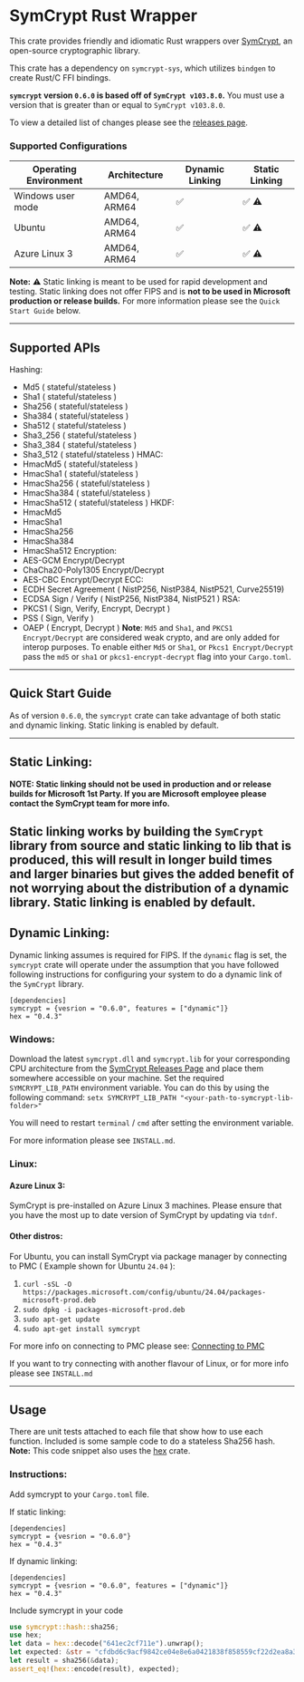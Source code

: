# SymCrypt Rust Wrapper
This crate provides friendly and idiomatic Rust wrappers over [SymCrypt](https://github.com/microsoft/SymCrypt), an open-source cryptographic library.

This crate has a dependency on `symcrypt-sys`, which utilizes `bindgen` to create Rust/C FFI bindings.

**`symcrypt` version `0.6.0` is based off of `SymCrypt v103.8.0`.** You must use a version that is greater than or equal to `SymCrypt v103.8.0`. 

To view a detailed list of changes please see the [releases page](https://github.com/microsoft/rust-symcrypt/releases/).


### Supported Configurations
| Operating Environment | Architecture      | Dynamic Linking | Static Linking |
| --------------------- | ----------------- | --------------- | -------------- |
| Windows user mode     | AMD64, ARM64      | ✅              | ✅  ⚠️       |
| Ubuntu                | AMD64, ARM64      | ✅              | ✅  ⚠️       |
| Azure Linux 3         | AMD64, ARM64      | ✅              | ✅  ⚠️       |

**Note:** ⚠️ Static linking is meant to be used for rapid development and testing. Static linking does not offer FIPS and is **not to be used in Microsoft production or release builds.** For more information please see the `Quick Start Guide` below. 

---

## Supported APIs

Hashing:
- Md5 ( stateful/stateless )
- Sha1 ( stateful/stateless )
- Sha256 ( stateful/stateless )
- Sha384 ( stateful/stateless )
- Sha512 ( stateful/stateless )
- Sha3_256 ( stateful/stateless )
- Sha3_384 ( stateful/stateless )
- Sha3_512 ( stateful/stateless )
HMAC:
- HmacMd5 ( stateful/stateless )
- HmacSha1 ( stateful/stateless )
- HmacSha256 ( stateful/stateless )
- HmacSha384 ( stateful/stateless )
- HmacSha512 ( stateful/stateless )
HKDF:
- HmacMd5
- HmacSha1
- HmacSha256
- HmacSha384
- HmacSha512
Encryption: 
- AES-GCM Encrypt/Decrypt
- ChaCha20-Poly1305 Encrypt/Decrypt
- AES-CBC Encrypt/Decrypt
ECC:
- ECDH Secret Agreement ( NistP256, NistP384, NistP521, Curve25519)
- ECDSA Sign / Verify ( NistP256, NistP384, NistP521 )
RSA: 
- PKCS1 ( Sign, Verify, Encrypt, Decrypt )
- PSS ( Sign, Verify )
- OAEP ( Encrypt, Decrypt )
**Note**: `Md5` and `Sha1`, and `PKCS1 Encrypt/Decrypt` are considered weak crypto, and are only added for interop purposes.
To enable either `Md5` or `Sha1`, or `Pkcs1 Encrypt/Decrypt` pass the `md5` or `sha1` or `pkcs1-encrypt-decrypt` flag into your `Cargo.toml`. 

---

## Quick Start Guide

As of version `0.6.0`,  the `symcrypt` crate can take advantage of both static and dynamic linking. Static linking is enabled by default.

---
## Static Linking:

**NOTE: Static linking should not be used in production and or release builds for Microsoft 1st Party. If you are Microsoft employee please contact the SymCrypt team for more info.**

Static linking works by building the `SymCrypt` library from source and static linking to lib that is produced, this will result in longer build times and larger binaries but gives the added benefit of not worrying about the distribution of a dynamic library. Static linking is enabled by default.
---

## Dynamic Linking:

Dynamic linking assumes is required for FIPS. If the `dynamic` flag is set, the `symcrypt` crate will operate under the assumption that you have followed following instructions for configuring your system to do a dynamic link of the `SymCrypt` library. 

```cargo
[dependencies]
symcrypt = {vesrion = "0.6.0", features = ["dynamic"]}
hex = "0.4.3"
``` 

### Windows:
Download the latest `symcrypt.dll` and `symcrypt.lib` for your corresponding CPU architecture from the [SymCrypt Releases Page](https://github.com/microsoft/SymCrypt/releases) and place them somewhere accessible on your machine.
Set the required `SYMCRYPT_LIB_PATH` environment variable. You can do this by using the following command:
`setx SYMCRYPT_LIB_PATH "<your-path-to-symcrypt-lib-folder>"`

You will need to restart `terminal` / `cmd` after setting the environment variable.

For more information please see `INSTALL.md`.

### Linux:

#### Azure Linux 3:
SymCrypt is pre-installed on Azure Linux 3 machines. Please ensure that you have the most up to date version of SymCrypt by updating via `tdnf`.

#### Other distros:

For Ubuntu, you can install SymCrypt via package manager by connecting to PMC ( Example shown for Ubuntu `24.04` ):

1. `curl -sSL -O https://packages.microsoft.com/config/ubuntu/24.04/packages-microsoft-prod.deb` 
2. `sudo dpkg -i packages-microsoft-prod.deb`
3. `sudo apt-get update`
4. `sudo apt-get install symcrypt`

For more info on connecting to PMC please see: [Connecting to PMC](https://learn.microsoft.com/en-us/linux/packages) 

If you want to try connecting with another flavour of Linux, or for more info please see `INSTALL.md`

---

## Usage
There are unit tests attached to each file that show how to use each function. Included is some sample code to do a stateless Sha256 hash. 
**Note:** This code snippet also uses the [hex](https://crates.io/crates/hex) crate.

### Instructions:  

Add symcrypt to your `Cargo.toml` file.

If static linking:
```cargo
[dependencies]
symcrypt = {vesrion = "0.6.0"}
hex = "0.4.3"
```


If dynamic linking:
```cargo
[dependencies]
symcrypt = {vesrion = "0.6.0", features = ["dynamic"]}
hex = "0.4.3"
```

Include symcrypt in your code  

```rust
use symcrypt::hash::sha256; 
use hex;
let data = hex::decode("641ec2cf711e").unwrap();
let expected: &str = "cfdbd6c9acf9842ce04e8e6a0421838f858559cf22d2ea8a38bd07d5e4692233";
let result = sha256(&data);
assert_eq!(hex::encode(result), expected);
```
